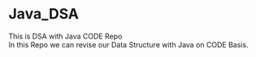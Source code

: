 # Java_DSA
This is DSA with Java CODE Repo
<br> In this Repo we can revise our Data Structure with Java on CODE Basis.